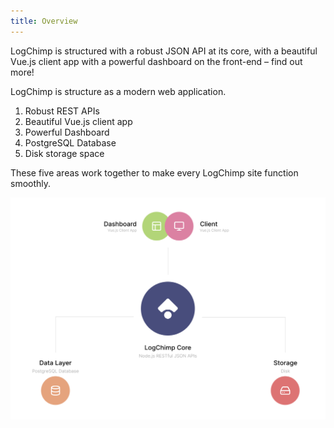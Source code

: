 ```yaml
---
title: Overview
---
```


LogChimp is structured with a robust JSON API at its core, with a beautiful Vue.js client app with a powerful dashboard on the front-end – find out more!

LogChimp is structure as a modern web application.

1. Robust REST APIs
2. Beautiful Vue.js client app
3. Powerful Dashboard
4. PostgreSQL Database
5. Disk storage space

These five areas work together to make every LogChimp site function smoothly.

![LogChimp Architecture](/images/docs/logchimp-architecture.png)
